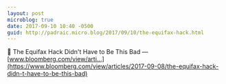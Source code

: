 ```yaml
---
layout: post
microblog: true
date: 2017-09-10 10:40 -0500
guid: http://padraic.micro.blog/2017/09/10/the-equifax-hack.html
---
```

🔗 The Equifax Hack Didn't Have to Be This Bad — [www.bloomberg.com/view/arti...](https://www.bloomberg.com/view/articles/2017-09-08/the-equifax-hack-didn-t-have-to-be-this-bad)
